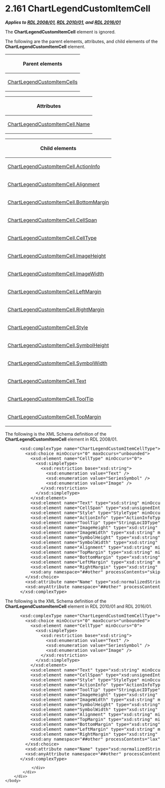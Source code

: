 <html dir="LTR" xmlns:mshelp="http://msdn.microsoft.com/mshelp" xmlns:ddue="http://ddue.schemas.microsoft.com/authoring/2003/5" xmlns:xlink="http://www.w3.org/1999/xlink" xmlns:tool="http://www.microsoft.com/tooltip">
    <head>
        <meta http-equiv="Content-Type" content="text/html; CHARSET=utf-8"></meta>
        <meta name="save" content="history"></meta>
        <title>2.161 ChartLegendCustomItemCell</title>
        <xml>
            <mshelp:toctitle title="2.161 ChartLegendCustomItemCell"></mshelp:toctitle>
            <mshelp:rltitle title="[MS-RDL]: ChartLegendCustomItemCell"></mshelp:rltitle>
            <mshelp:keyword index="A" term="57fafe88-1974-47a8-825e-2e4d7e21fbfc"></mshelp:keyword>
            <mshelp:attr name="DCSext.ContentType" value="open specification"></mshelp:attr>
            <mshelp:attr name="AssetID" value="57fafe88-1974-47a8-825e-2e4d7e21fbfc"></mshelp:attr>
            <mshelp:attr name="TopicType" value="kbRef"></mshelp:attr>
            <mshelp:attr name="DCSext.Title" value="[MS-RDL]: ChartLegendCustomItemCell" />
        </xml>
    </head>
    <body>
        <div id="header">
            <h1 class="heading">2.161 ChartLegendCustomItemCell</h1>
        </div>
        <div id="mainSection">
            <div id="mainBody">
                <div id="allHistory" class="saveHistory"></div>
                <div id="sectionSection0" class="section" name="collapseableSection">
                    

<p><b><i>Applies to </i></b><a href="1e855f94-4617-47e4-b89e-0856c6cb420f.md"><b><i>RDL 2008/01</i></b></a><b><i>,
</i></b><a href="3428e690-a348-4ec7-8a6a-8efb42d2cdee.md"><b><i>RDL 2010/01</i></b></a><b><i>,
and </i></b><a href="52ce3983-2bfc-4e72-9359-42aaf5fe4509.md"><b><i>RDL 2016/01</i></b></a></p>

<p>The <b>ChartLegendCustomItemCell</b> element is ignored.</p>

<p>The following are the parent elements, attributes, and child
elements of the <b>ChartLegendCustomItemCell</b> element.</p>

<table>
 <thead>
  <tr>
   <th>
   <p>Parent elements</p>
   </th>
  </tr>
 </thead>
 <tr>
  <td>
  <p><a href="beb92069-aba1-4322-b980-cc9f40fdcdba.md">ChartLegendCustomItemCells</a></p>
  </td>
 </tr>
</table>

<p> </p>

<table>
 <thead>
  <tr>
   <th>
   <p>Attributes</p>
   </th>
  </tr>
 </thead>
 <tr>
  <td>
  <p><a href="f832f939-158e-4079-aa8f-a302df431234.md">ChartLegendCustomItemCell.Name</a></p>
  </td>
 </tr>
</table>

<p> </p>

<table>
 <thead>
  <tr>
   <th>
   <p>Child elements</p>
   </th>
  </tr>
 </thead>
 <tr>
  <td>
  <p><a href="98a5bfaf-f96d-4498-aa41-6eea8b24ae60.md">ChartLegendCustomItemCell.ActionInfo</a></p>
  </td>
 </tr>
 <tr>
  <td>
  <p><a href="45c20848-7406-4c56-a6da-fe47d866c531.md">ChartLegendCustomItemCell.Alignment</a></p>
  </td>
 </tr>
 <tr>
  <td>
  <p><a href="bcffd054-1cab-4a98-9749-725354261c31.md">ChartLegendCustomItemCell.BottomMargin</a></p>
  </td>
 </tr>
 <tr>
  <td>
  <p><a href="7c5093ee-9e8e-497a-a37b-99a85fd8454d.md">ChartLegendCustomItemCell.CellSpan</a></p>
  </td>
 </tr>
 <tr>
  <td>
  <p><a href="64595e12-fe52-4325-923d-1c7488497332.md">ChartLegendCustomItemCell.CellType</a></p>
  </td>
 </tr>
 <tr>
  <td>
  <p><a href="57d588e2-22ad-4d33-8ab0-fda2dd0673e2.md">ChartLegendCustomItemCell.ImageHeight</a></p>
  </td>
 </tr>
 <tr>
  <td>
  <p><a href="92f763dd-4d94-44c1-a212-5e499e04a7b4.md">ChartLegendCustomItemCell.ImageWidth</a></p>
  </td>
 </tr>
 <tr>
  <td>
  <p><a href="b0d454b2-bede-4f7d-bfcf-99097f5ce149.md">ChartLegendCustomItemCell.LeftMargin</a></p>
  </td>
 </tr>
 <tr>
  <td>
  <p><a href="a8c3c26d-0796-4995-9032-e72a48d26900.md">ChartLegendCustomItemCell.RightMargin</a></p>
  </td>
 </tr>
 <tr>
  <td>
  <p><a href="709eadb7-8d23-4465-8b7f-1733697d02ef.md">ChartLegendCustomItemCell.Style</a></p>
  </td>
 </tr>
 <tr>
  <td>
  <p><a href="ac2a1bad-59d0-49b7-b227-5e88ca800b8f.md">ChartLegendCustomItemCell.SymbolHeight</a></p>
  </td>
 </tr>
 <tr>
  <td>
  <p><a href="bfd37050-95e2-485f-9845-035238247f9f.md">ChartLegendCustomItemCell.SymbolWidth</a></p>
  </td>
 </tr>
 <tr>
  <td>
  <p><a href="5eafb745-45f1-4676-bbe6-4c845f986561.md">ChartLegendCustomItemCell.Text</a></p>
  </td>
 </tr>
 <tr>
  <td>
  <p><a href="1a5ab43c-035d-45ea-81d8-139c4e9f0536.md">ChartLegendCustomItemCell.ToolTip</a></p>
  </td>
 </tr>
 <tr>
  <td>
  <p><a href="8f2a8637-3257-4762-b697-39123ef77769.md">ChartLegendCustomItemCell.TopMargin</a></p>
  </td>
 </tr>
</table>

<p>The following is the XML Schema definition of the <b>ChartLegendCustomItemCell</b>
element in RDL 2008/01.</p>

<dl>
<dd>
<div><pre> &lt;xsd:complexType name=&quot;ChartLegendCustomItemCellType&quot;&gt;
   &lt;xsd:choice minOccurs=&quot;0&quot; maxOccurs=&quot;unbounded&quot;&gt;
     &lt;xsd:element name=&quot;CellType&quot; minOccurs=&quot;0&quot;&gt;
       &lt;xsd:simpleType&gt;
         &lt;xsd:restriction base=&quot;xsd:string&quot;&gt;
           &lt;xsd:enumeration value=&quot;Text&quot; /&gt;
           &lt;xsd:enumeration value=&quot;SeriesSymbol&quot; /&gt;
           &lt;xsd:enumeration value=&quot;Image&quot; /&gt;
         &lt;/xsd:restriction&gt;
       &lt;/xsd:simpleType&gt;
     &lt;/xsd:element&gt;
     &lt;xsd:element name=&quot;Text&quot; type=&quot;xsd:string&quot; minOccurs=&quot;0&quot; /&gt;
     &lt;xsd:element name=&quot;CellSpan&quot; type=&quot;xsd:unsignedInt&quot; minOccurs=&quot;0&quot; /&gt;
     &lt;xsd:element name=&quot;Style&quot; type=&quot;StyleType&quot; minOccurs=&quot;0&quot; /&gt;
     &lt;xsd:element name=&quot;ActionInfo&quot; type=&quot;ActionInfoType&quot; minOccurs=&quot;0&quot; /&gt;
     &lt;xsd:element name=&quot;ToolTip&quot; type=&quot;StringLocIDType&quot; minOccurs=&quot;0&quot; /&gt;
     &lt;xsd:element name=&quot;ImageHeight&quot; type=&quot;xsd:string&quot; minOccurs=&quot;0&quot; /&gt;
     &lt;xsd:element name=&quot;ImageWidth&quot; type=&quot;xsd:string&quot; minOccurs=&quot;0&quot; /&gt;
     &lt;xsd:element name=&quot;SymbolHeight&quot; type=&quot;xsd:string&quot; minOccurs=&quot;0&quot; /&gt;
     &lt;xsd:element name=&quot;SymbolWidth&quot; type=&quot;xsd:string&quot; minOccurs=&quot;0&quot; /&gt;
     &lt;xsd:element name=&quot;Alignment&quot; type=&quot;xsd:string&quot; minOccurs=&quot;0&quot; /&gt;
     &lt;xsd:element name=&quot;TopMargin&quot; type=&quot;xsd:string&quot; minOccurs=&quot;0&quot; /&gt;
     &lt;xsd:element name=&quot;BottomMargin&quot; type=&quot;xsd:string&quot; minOccurs=&quot;0&quot; /&gt;
     &lt;xsd:element name=&quot;LeftMargin&quot; type=&quot;xsd:string&quot; minOccurs=&quot;0&quot; /&gt;
     &lt;xsd:element name=&quot;RightMargin&quot; type=&quot;xsd:string&quot; minOccurs=&quot;0&quot; /&gt;
     &lt;xsd:any namespace=&quot;##other&quot; processContents=&quot;skip&quot; /&gt;
   &lt;/xsd:choice&gt;
   &lt;xsd:attribute name=&quot;Name&quot; type=&quot;xsd:normalizedString&quot; use=&quot;required&quot; /&gt;
   &lt;xsd:anyAttribute namespace=&quot;##other&quot; processContents=&quot;skip&quot; /&gt;
 &lt;/xsd:complexType&gt;
</pre></div>
</dd></dl>

<p>The following is the XML Schema definition of the <b>ChartLegendCustomItemCell</b>
element in RDL 2010/01 and RDL 2016/01.</p>

<dl>
<dd>
<div><pre> &lt;xsd:complexType name=&quot;ChartLegendCustomItemCellType&quot;&gt;
   &lt;xsd:choice minOccurs=&quot;0&quot; maxOccurs=&quot;unbounded&quot;&gt;
     &lt;xsd:element name=&quot;CellType&quot; minOccurs=&quot;0&quot;&gt;
       &lt;xsd:simpleType&gt;
         &lt;xsd:restriction base=&quot;xsd:string&quot;&gt;
           &lt;xsd:enumeration value=&quot;Text&quot; /&gt;
           &lt;xsd:enumeration value=&quot;SeriesSymbol&quot; /&gt;
           &lt;xsd:enumeration value=&quot;Image&quot; /&gt;
         &lt;/xsd:restriction&gt;
       &lt;/xsd:simpleType&gt;
     &lt;/xsd:element&gt;
     &lt;xsd:element name=&quot;Text&quot; type=&quot;xsd:string&quot; minOccurs=&quot;0&quot; /&gt;
     &lt;xsd:element name=&quot;CellSpan&quot; type=&quot;xsd:unsignedInt&quot; minOccurs=&quot;0&quot; /&gt;
     &lt;xsd:element name=&quot;Style&quot; type=&quot;StyleType&quot; minOccurs=&quot;0&quot; /&gt;
     &lt;xsd:element name=&quot;ActionInfo&quot; type=&quot;ActionInfoType&quot; minOccurs=&quot;0&quot; /&gt;
     &lt;xsd:element name=&quot;ToolTip&quot; type=&quot;StringLocIDType&quot; minOccurs=&quot;0&quot; /&gt;
     &lt;xsd:element name=&quot;ImageHeight&quot; type=&quot;xsd:string&quot; minOccurs=&quot;0&quot; /&gt;
     &lt;xsd:element name=&quot;ImageWidth&quot; type=&quot;xsd:string&quot; minOccurs=&quot;0&quot; /&gt;
     &lt;xsd:element name=&quot;SymbolHeight&quot; type=&quot;xsd:string&quot; minOccurs=&quot;0&quot; /&gt;
     &lt;xsd:element name=&quot;SymbolWidth&quot; type=&quot;xsd:string&quot; minOccurs=&quot;0&quot; /&gt;
     &lt;xsd:element name=&quot;Alignment&quot; type=&quot;xsd:string&quot; minOccurs=&quot;0&quot; /&gt;
     &lt;xsd:element name=&quot;TopMargin&quot; type=&quot;xsd:string&quot; minOccurs=&quot;0&quot; /&gt;
     &lt;xsd:element name=&quot;BottomMargin&quot; type=&quot;xsd:string&quot; minOccurs=&quot;0&quot; /&gt;
     &lt;xsd:element name=&quot;LeftMargin&quot; type=&quot;xsd:string&quot; minOccurs=&quot;0&quot; /&gt;
     &lt;xsd:element name=&quot;RightMargin&quot; type=&quot;xsd:string&quot; minOccurs=&quot;0&quot; /&gt;
     &lt;xsd:any namespace=&quot;##other&quot; processContents=&quot;lax&quot; /&gt;
   &lt;/xsd:choice&gt;
   &lt;xsd:attribute name=&quot;Name&quot; type=&quot;xsd:normalizedString&quot; use=&quot;required&quot; /&gt;
   &lt;xsd:anyAttribute namespace=&quot;##other&quot; processContents=&quot;lax&quot; /&gt;
 &lt;/xsd:complexType&gt;
</pre></div>
</dd></dl>


                </div>
            </div>
        </div>
    </body>
</html>